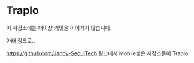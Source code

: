 # Traplo


이 저장소에는 더이상 커밋을 이어가지 않습니다.

아래 링크로..

https://github.com/Jandy-SeoulTech
 링크에서 Mobile붙은 저장소들이 Traplo
